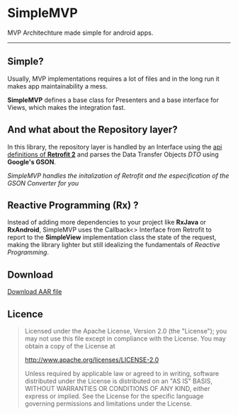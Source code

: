 SimpleMVP
===================


MVP Architechture made simple for android apps.

----------


Simple?
-------------

Usually, MVP implementations requires a lot of files and in the long run it makes app maintainability a mess.

**SimpleMVP** defines a base class for Presenters and a base interface for Views, which makes the integration fast.

And what about the Repository layer?
-------------

In this library, the repository layer is handled by an Interface using the [api definitions of **Retrofit 2**](http://square.github.io/retrofit/#api-definitions) and parses the Data Transfer Objects *DTO* using **Google's GSON**.

*SimpleMVP handles the initalization of Retrofit and the especification of the GSON Converter for you*

Reactive Programming (Rx) ?
-------------
Instead of adding more dependencies to your project like **RxJava** or **RxAndroid**, SimpleMVP uses the Callback<> Interface from Retrofit to report to the **SimpleView** implementation class the state of the request, making the library lighter but still idealizing the fundamentals of *Reactive Programming*.

Download
-------------
[Download AAR file](https://github.com/AlfredoBejarano/AndroidSimpleMVP/releases/download/3.0/simplemvp.aar)

Licence
-------------
> Licensed under the Apache License, Version 2.0 (the "License"); you
> may not use this file except in compliance with the License. You may
> obtain a copy of the License at
>
>    http://www.apache.org/licenses/LICENSE-2.0
>
> Unless required by applicable law or agreed to in writing, software
> distributed under the License is distributed on an "AS IS" BASIS,
> WITHOUT WARRANTIES OR CONDITIONS OF ANY KIND, either express or
> implied. See the License for the specific language governing
> permissions and limitations under the License.
